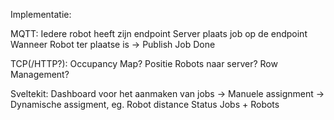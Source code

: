 Implementatie:

MQTT:
Iedere robot heeft zijn endpoint
Server plaats job op de endpoint
Wanneer Robot ter plaatse is -> Publish Job Done

TCP(/HTTP?):
Occupancy Map?
Positie Robots naar server?
Row Management?

Sveltekit:
Dashboard voor het aanmaken van jobs
-> Manuele assignment
-> Dynamische assigment, eg. Robot distance
Status Jobs + Robots
